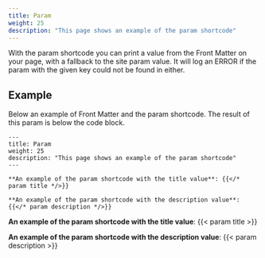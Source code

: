 ```yaml
---
title: Param
weight: 25
description: "This page shows an example of the param shortcode"
---
```


With the param shortcode you can print a value from the Front Matter on your page, with a fallback to the site param value. It will log an ERROR if the param with the given key could not be found in either.

## Example

Below an example of Front Matter and the param shortcode. The result of this param is below the code block.

```
---
title: Param
weight: 25
description: "This page shows an example of the param shortcode"
---

**An example of the param shortcode with the title value**: {{</* param title */>}}

**An example of the param shortcode with the description value**: {{</* param description */>}}
```

**An example of the param shortcode with the title value**: {{< param title >}}

**An example of the param shortcode with the description value**: {{< param description >}}
